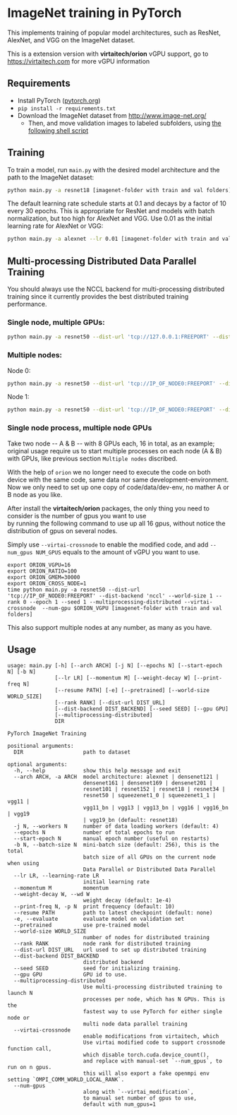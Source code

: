 # ImageNet training in PyTorch

This implements training of popular model architectures, such as ResNet, AlexNet, and VGG on the ImageNet dataset.

This is a extension version with **virtaitech/orion** vGPU support, go to https://virtaitech.com for more vGPU information

## Requirements

- Install PyTorch ([pytorch.org](http://pytorch.org))
- `pip install -r requirements.txt`
- Download the ImageNet dataset from http://www.image-net.org/
    - Then, and move validation images to labeled subfolders, using [the following shell script](https://raw.githubusercontent.com/soumith/imagenetloader.torch/master/valprep.sh)

## Training

To train a model, run `main.py` with the desired model architecture and the path to the ImageNet dataset:

```bash
python main.py -a resnet18 [imagenet-folder with train and val folders]
```

The default learning rate schedule starts at 0.1 and decays by a factor of 10 every 30 epochs. This is appropriate for ResNet and models with batch normalization, but too high for AlexNet and VGG. Use 0.01 as the initial learning rate for AlexNet or VGG:

```bash
python main.py -a alexnet --lr 0.01 [imagenet-folder with train and val folders]
```

## Multi-processing Distributed Data Parallel Training

You should always use the NCCL backend for multi-processing distributed training since it currently provides the best distributed training performance.

### Single node, multiple GPUs:

```bash
python main.py -a resnet50 --dist-url 'tcp://127.0.0.1:FREEPORT' --dist-backend 'nccl' --multiprocessing-distributed --world-size 1 --rank 0 [imagenet-folder with train and val folders]
```

### Multiple nodes:

Node 0:
```bash
python main.py -a resnet50 --dist-url 'tcp://IP_OF_NODE0:FREEPORT' --dist-backend 'nccl' --multiprocessing-distributed --world-size 2 --rank 0 [imagenet-folder with train and val folders]
```

Node 1:
```bash
python main.py -a resnet50 --dist-url 'tcp://IP_OF_NODE0:FREEPORT' --dist-backend 'nccl' --multiprocessing-distributed --world-size 2 --rank 1 [imagenet-folder with train and val folders]
```

### Single node process, multiple node GPUs
Take two node -- A & B -- with 8 GPUs each, 16 in total, as an example; original usage require us to start multiple processes on each node (A & B) with GPUs, like previous section `Multiple nodes` discribed. 

With the help of `orion` we no longer need to execute the code on both device with the same code, same data nor same development-environment. Now we only need to set up one copy of code/data/dev-env, no mather A or B node as you like.

After install the **virtaitech/orion** packages, the only thing you need to consider is the number of gpus you want to use  
by running the following command to use up all 16 gpus, without notice the distribution of gpus on several nodes.

Simply use `--virtai-crossnode` to enable the modified code, and add `--num_gpus NUM_GPUS` equals to the amount of vGPU you want to use. 
```
export ORION_VGPU=16
export ORION_RATIO=100
export ORION_GMEM=30000
export ORION_CROSS_NODE=1
time python main.py -a resnet50 --dist-url 'tcp://IP_OF_NODE0:FREEPORT' --dist-backend 'nccl' --world-size 1 --rank 0 --epoch 1 --seed 1 --multiprocessing-distributed --virtai-crossnode  --num-gpu $ORION_VGPU [imagenet-folder with train and val folders]
```
This also support multiple nodes at any number, as many as you have.


## Usage

```
usage: main.py [-h] [--arch ARCH] [-j N] [--epochs N] [--start-epoch N] [-b N]
               [--lr LR] [--momentum M] [--weight-decay W] [--print-freq N]
               [--resume PATH] [-e] [--pretrained] [--world-size WORLD_SIZE]
               [--rank RANK] [--dist-url DIST_URL]
               [--dist-backend DIST_BACKEND] [--seed SEED] [--gpu GPU]
               [--multiprocessing-distributed]
               DIR

PyTorch ImageNet Training

positional arguments:
  DIR                   path to dataset

optional arguments:
  -h, --help            show this help message and exit
  --arch ARCH, -a ARCH  model architecture: alexnet | densenet121 |
                        densenet161 | densenet169 | densenet201 |
                        resnet101 | resnet152 | resnet18 | resnet34 |
                        resnet50 | squeezenet1_0 | squeezenet1_1 | vgg11 |
                        vgg11_bn | vgg13 | vgg13_bn | vgg16 | vgg16_bn | vgg19
                        | vgg19_bn (default: resnet18)
  -j N, --workers N     number of data loading workers (default: 4)
  --epochs N            number of total epochs to run
  --start-epoch N       manual epoch number (useful on restarts)
  -b N, --batch-size N  mini-batch size (default: 256), this is the total
                        batch size of all GPUs on the current node when using
                        Data Parallel or Distributed Data Parallel
  --lr LR, --learning-rate LR
                        initial learning rate
  --momentum M          momentum
  --weight-decay W, --wd W
                        weight decay (default: 1e-4)
  --print-freq N, -p N  print frequency (default: 10)
  --resume PATH         path to latest checkpoint (default: none)
  -e, --evaluate        evaluate model on validation set
  --pretrained          use pre-trained model
  --world-size WORLD_SIZE
                        number of nodes for distributed training
  --rank RANK           node rank for distributed training
  --dist-url DIST_URL   url used to set up distributed training
  --dist-backend DIST_BACKEND
                        distributed backend
  --seed SEED           seed for initializing training.
  --gpu GPU             GPU id to use.
  --multiprocessing-distributed
                        Use multi-processing distributed training to launch N
                        processes per node, which has N GPUs. This is the
                        fastest way to use PyTorch for either single node or
                        multi node data parallel training
  --virtai-crossnode
                        enable modifications from virtaitech, which 
                        Use virtai modified code to support crossnode function call,
                        which disable torch.cuda.device_count(),
                        and replace with manual-set `--num_gpus`, to run on n gpus.
                        this will also export a fake openmpi env setting `OMPI_COMM_WORLD_LOCAL_RANK`.
  --num-gpus
                        along with `--virtai_modification`,
                        to manual set number of gpus to use,
                        default with num_gpus=1
```

